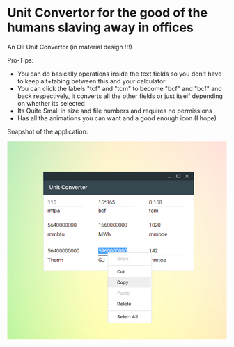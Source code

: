 # Unit Convertor for the good of the humans slaving away in offices
An Oil Unit Convertor (in material design !!!)


Pro-Tips:
  - You can do basically operations inside the text fields so you don't have to keep alt+tabing between this and your calculator
  - You can click the labels "tcf" and "tcm" to become "bcf" and "bcf" and back respectively, it converts all the other fields or just itself depending on whether its selected
  - Its Quite Small in size and file numbers and requires no permissions
  - Has all the animations you can want and a good enough icon (I hope)
  
  
  Snapshot of the application: 
  
  
  
  ![alt text](Brief%20Snapshot.png)
